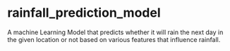 # rainfall_prediction_model
A machine Learning Model that predicts whether it will rain the next day in the given location or not based on various features that influence rainfall.
